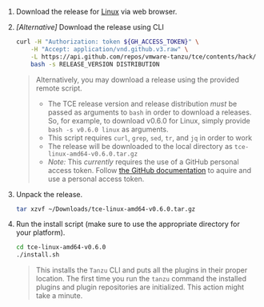 1. Download the release for [Linux](https://github.com/vmware-tanzu/tce/releases/download/v0.6.0/tce-linux-amd64-v0.6.0.tar.gz) via web browser.

1. _[Alternative]_ Download the release using CLI

    ```sh
    curl -H "Authorization: token ${GH_ACCESS_TOKEN}" \
        -H "Accept: application/vnd.github.v3.raw" \
        -L https://api.github.com/repos/vmware-tanzu/tce/contents/hack/get-tce-release.sh | \
        bash -s RELEASE_VERSION DISTRIBUTION
    ```

    > Alternatively, you may download a release using the provided remote script.
    > - The TCE release version and release distribution _must_ be passed as arguments to `bash` in order to download a releases. So, for example, to download v0.6.0 for Linux, simply provide `bash -s v0.6.0 linux` as arguments.
    > - This script requires `curl`, `grep`, `sed`, `tr`, and `jq` in order to work
    > - The release will be downloaded to the local directory as `tce-linux-amd64-v0.6.0.tar.gz`
    > - *_Note:_* This _currently_ requires the use of a GitHub personal access token.
      Follow [the GitHub documentation](https://docs.github.com/en/github/authenticating-to-github/keeping-your-account-and-data-secure/creating-a-personal-access-token) to aquire and use a personal access token.

1. Unpack the release.

    ```sh
    tar xzvf ~/Downloads/tce-linux-amd64-v0.6.0.tar.gz
    ```

1. Run the install script (make sure to use the appropriate directory for your platform).

    ```sh
    cd tce-linux-amd64-v0.6.0
    ./install.sh
    ```

    > This installs the `Tanzu` CLI and puts all the plugins in their proper location.
    > The first time you run the `tanzu` command the installed plugins and plugin repositories are initialized. This action might take a minute.

